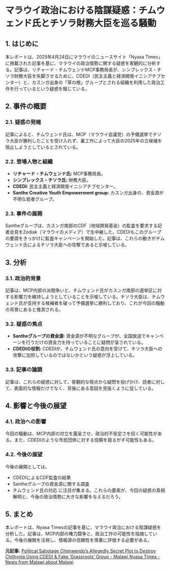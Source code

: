 # マラウイ政治における陰謀疑惑：チムウェンド氏とチソラ財務大臣を巡る騒動

## 1. はじめに

本レポートは、2025年4月24日にマラウイのニュースサイト「Nyasa Times」に掲載された記事を基に、マラウイの政治情勢に関する疑惑を客観的に分析する。記事は、リチャード・チムウェンドMCP事務局長が、シンプレックス・チソラ財務大臣を失脚させるために、CDEDI（民主主義と経済開発イニシアチブセンター）と、カスンガ出身の「草の根」グループとされる組織を利用した政治工作を行っているという疑惑を報じている。

## 2. 事件の概要

### 2.1. 疑惑の発端

記事によると、チムウェンド氏は、MCP（マラウイ会議党）の予備選挙でチソラ大臣が勝利したことを受け入れず、裏工作によって大臣の2025年の立候補を阻止しようとしているとされている。

### 2.2. 登場人物と組織

* **リチャード・チムウェンド氏:** MCP事務局長。
* **シンプレックス・チソラ氏:** 財務大臣。
* **CDEDI:** 民主主義と経済開発イニシアチブセンター。
* **Santhe Creative Youth Empowerment group:** カスンガ出身の、資金源が不明な若者グループ。

### 2.3. 事件の展開

Santheグループは、カスンガ南部のCDF（地域開発基金）の監査を要求する記者会見をZodiak（マラウイのメディア）で生中継した。CDEDIもこのグループの要請をきっかけに監査キャンペーンを開始した。記事は、これらの動きがチムウェンド氏によるチソラ大臣への攻撃であると示唆している。

## 3. 分析

### 3.1. 政治的背景

記事は、MCP内部の派閥争いと、チムウェンド氏がカスンガ南部の選挙区に対する影響力を維持しようとしていることを示唆している。チソラ大臣は、チムウェンド氏が支持する候補者を破って予備選挙に勝利しており、これが今回の騒動の背景にあると推測される。

### 3.2. 疑惑の焦点

* **Santheグループの資金源:** 資金源が不明なグループが、全国放送でキャンペーンを行うだけの資金力を持っていることに疑問が呈されている。
* **CDEDIの役割:** CDEDIが、チムウェンド氏の意向を受けて、チソラ大臣への攻撃に加担しているのではないかという疑惑が浮上している。

### 3.3. 記事の論調

記事は、これらの疑惑に対して、客観的な視点から疑問を投げかけ、読者に対して、表面的な情報だけでなく、背後にある意図を見抜くように促している。

## 4. 影響と今後の展望

### 4.1. 政治への影響

今回の騒動は、MCP内部の対立を露呈させ、政治的不安定さを招く可能性がある。また、CDEDIのような市民団体に対する信頼を揺るがす可能性もある。

### 4.2. 今後の展望

今後の展開としては、
* CDEDIによるCDF監査の結果
* Santheグループの資金源に関する調査
* チムウェンド氏の対応
に注目が集まる。これらの要素が、今回の疑惑の真相解明と、今後の政治情勢に大きな影響を与えるだろう。

## 5. まとめ

本レポートは、Nyasa Timesの記事を基に、マラウイ政治における陰謀疑惑を分析した。記事は、MCP内部の権力闘争と、政治工作の可能性を指摘している。今後の展開を注視し、情報源の信頼性を慎重に評価する必要がある。


**元記事:** [Political Sabotage Chimwendo’s Allegedly Secret Plot to Destroy Chithyola Using CDEDI & Fake ‘Grassroots’ Group - Malawi Nyasa Times - News from Malawi about Malawi](https://www.nyasatimes.com/political-sabotage-chimwendos-allegedly-secret-plot-to-destroy-chithyola-using-cdedi-fake-grassroots-group/)